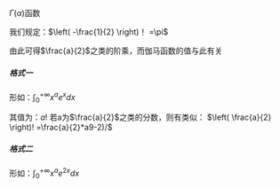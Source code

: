 $\Gamma(\alpha)$函数

我们规定：$\left( -\frac{1}{2} \right)！ =\pi$

由此可得$\frac{a}{2}$之类的阶乘，而伽马函数的值与此有关
##### 格式一
形如：$\int^{+\infty}_{0}x^ae^xdx$

其值为：$a!$
若a为$\frac{a}{2}$之类的分数，则有类似：
$\left( \frac{a}{2} \right)! =\frac{a}{2}*a9-2)/$
##### 格式二
形如：$\int^{+\infty}_{0}x^ae^{2x}dx$
